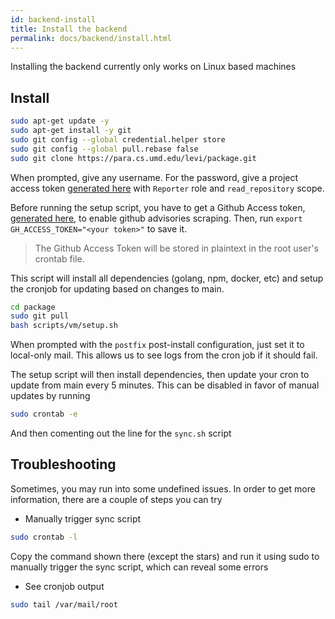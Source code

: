 ```yaml
---
id: backend-install
title: Install the backend
permalink: docs/backend/install.html
---
```


Installing the backend currently only works on Linux based machines

## Install 

```bash
sudo apt-get update -y
sudo apt-get install -y git
sudo git config --global credential.helper store
sudo git config --global pull.rebase false
sudo git clone https://para.cs.umd.edu/levi/package.git
```

When prompted, give any username. For the password, give a project access token [generated here](https://para.cs.umd.edu/levi/package/-/settings/access_tokens) with `Reporter` role and `read_repository` scope.

Before running the setup script, you have to get a Github Access token, [generated here](https://docs.github.com/en/authentication/keeping-your-account-and-data-secure/creating-a-personal-access-token), to enable github advisories scraping. Then, run `export GH_ACCESS_TOKEN="<your token>"` to save it.

> The Github Access Token will be stored in plaintext in the root user's crontab file.

This script will install all dependencies (golang, npm, docker, etc) and setup the cronjob for updating based on changes to main.

```bash
cd package
sudo git pull
bash scripts/vm/setup.sh
```

When prompted with the `postfix` post-install configuration, just set it to local-only mail. This allows us to see logs from the cron job if it should fail.

The setup script will then install dependencies, then update your cron to update from main every 5 minutes. This can be disabled in favor of manual updates by running

```bash
sudo crontab -e
```
And then comenting out the line for the `sync.sh` script


## Troubleshooting

Sometimes, you may run into some undefined issues. In order to get more information, there are a couple of steps you can try

* Manually trigger sync script
```bash
sudo crontab -l
```
Copy the command shown there (except the stars) and run it using sudo to manually trigger the sync script, which can reveal some errors

* See cronjob output
```bash
sudo tail /var/mail/root
```